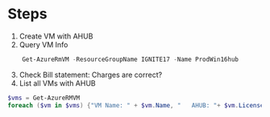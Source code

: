 # Steps 
1. Create VM with AHUB
2. Query VM Info
```powershell	
	Get-AzureRmVM -ResourceGroupName IGNITE17 -Name ProdWin16hub
``` 

3. Check Bill statement: Charges are correct?
4. List all VMs with AHUB
```powershell
$vms = Get-AzureRMVM 
foreach ($vm in $vms) {"VM Name: " + $vm.Name, "   AHUB: "+ $vm.LicenseType}
 ``` 

